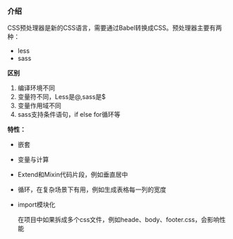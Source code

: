 ### 介绍

CSS预处理器是新的CSS语言，需要通过Babel转换成CSS。预处理器主要有两种：

- less
- sass

**区别**

1. 编译环境不同
2. 变量符不同，Less是@,sass是$
3. 变量作用域不同
4. sass支持条件语句，if else for循环等

**特性：**

- 嵌套

- 变量与计算

- Extend和Mixin代码片段，例如垂直居中

- 循环，在复杂场景下有用，例如生成表格每一列的宽度

- import模块化

  在项目中如果拆成多个css文件，例如heade、body、footer.css，会影响性能

  